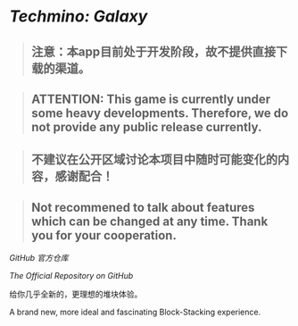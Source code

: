 # ***Techmino: Galaxy***

> ## 注意：本app目前处于开发阶段，故不提供直接下载的渠道。

> ## ATTENTION: This game is currently under some heavy developments. Therefore, we do not provide any public release currently.

> ## 不建议在公开区域讨论本项目中随时可能变化的内容，感谢配合！

> ## Not recommened to talk about features which can be changed at any time. Thank you for your cooperation.

*GitHub 官方仓库*

*The Official Repository on GitHub*

给你几乎全新的，更理想的堆块体验。

A brand new, more ideal and fascinating Block-Stacking experience.
